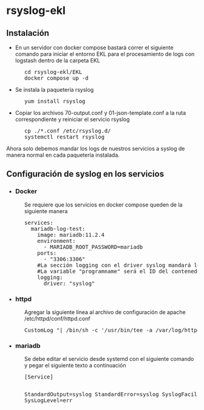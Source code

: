 # rsyslog-ekl
<h2>Instalación</h2>
<ul>
  <li>
    En un servidor con docker compose bastará correr el siguiente comando para iniciar el entorno EKL para el procesamiento de logs con logstash dentro de la carpeta EKL
    <ul>
<pre>
cd rsyslog-ekl/EKL
docker compose up -d
</pre>
    </ul>
  </li>

  <li>
    Se instala la paquetería rsyslog
    <ul>
<pre>
yum install rsyslog
</pre>
    </ul>
  </li>

  <li>
    Copiar los archivos 70-output.conf y 01-json-template.conf a la ruta correspondiente y reiniciar el servicio rsyslog
    <ul>
<pre>
cp ./*.conf /etc/rsyslog.d/
systemctl restart rsyslog
</pre>
    </ul>
  </li>
</ul>
Ahora solo debemos mandar los logs de nuestros servicios a syslog de manera normal en cada paquetería instalada.

<h2>Configuración de syslog en los servicios</h2>
<ul>
  <li>
    <h3>Docker</h3>
    <ul>Se requiere que los servicios en docker compose queden de la siguiente manera
<pre>
services:
  mariadb-log-test:
    image: mariadb:11.2.4
    environment:
      - MARIADB_ROOT_PASSWORD=mariadb
    ports:
      - "3306:3306"
    #La sección logging con el driver syslog mandará los logs del contenedor al syslog del sistema previamente configurado.
    #La variable "programname" será el ID del contenedor de Docker
    logging:
      driver: "syslog"
</pre>
    </ul> 
  </li>

  <li>
    <h3>httpd</h3>
    <ul>Agregar la siguiente línea al archivo de configuración de apache /etc/httpd/conf/httpd.conf
<pre>
CustomLog "| /bin/sh -c '/usr/bin/tee -a /var/log/httpd/access_log | /usr/bin/logger -thttpd_access_log'" combined
</pre>
    </ul> 
  </li>

  <li>
    <h3>mariadb</h3>
    <ul>Se debe editar el servicio desde systemd con el siguiente comando y pegar el siguiente texto a continuación
<pre>
[Service]

StandardOutput=syslog
StandardError=syslog
SyslogFacility=daemon
SysLogLevel=err
</pre>
    </ul> 
  </li>
</ul>
